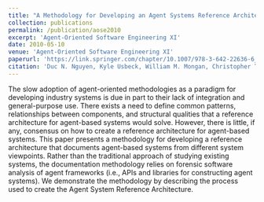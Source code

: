 ```yaml
---
title: "A Methodology for Developing an Agent Systems Reference Architecture"
collection: publications
permalink: /publication/aose2010
excerpt: 'Agent-Oriented Software Engineering XI'
date: 2010-05-10
venue: 'Agent-Oriented Software Engineering XI'
paperurl: 'https://link.springer.com/chapter/10.1007/978-3-642-22636-6_11'
citation: 'Duc N. Nguyen, Kyle Usbeck, William M. Mongan, Christopher T. Cannon, Robert N. Lass, Jeff Salvage, William C. Regli, Israel Mayk, Todd Urness. A Methodology for Developing an Agent Systems Reference Architecture. Agent-Oriented Software Engineering XI, pp. 177-188. Danny Weyns, Marie-Pierre Gleizes, eds, Springer Berlin Heidelberg: 2011.'
---
```


The slow adoption of agent-oriented methodologies as a paradigm for developing industry systems is due in part to their lack of integration and general-purpose use. There exists a need to define common patterns, relationships between components, and structural qualities that a reference architecture for agent-based systems would solve. However, there is little, if any, consensus on how to create a reference architecture for agent-based systems. This paper presents a methodology for developing a reference architecture that documents agent-based systems from different system viewpoints. Rather than the traditional approach of studying existing systems, the documentation methodology relies on forensic software analysis of agent frameworks (i.e., APIs and libraries for constructing agent systems). We demonstrate the methodology by describing the process used to create the Agent System Reference Architecture.